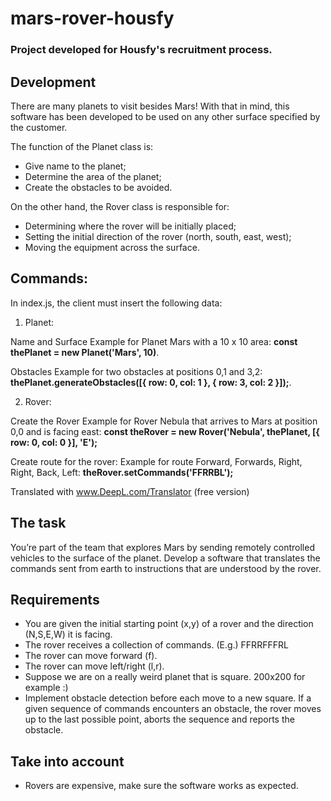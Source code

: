 # mars-rover-housfy

### Project developed for Housfy's recruitment process. 

## Development

There are many planets to visit besides Mars! With that in mind, this software has been developed to be used on any other surface specified by the customer. 

The function of the Planet class is: 

- Give name to the planet;
- Determine the area of the planet;
- Create the obstacles to be avoided. 

On the other hand, the Rover class is responsible for: 

- Determining where the rover will be initially placed;
- Setting the initial direction of the rover (north, south, east, west);
- Moving the equipment across the surface. 

## Commands:

In index.js, the client must insert the following data:

1. Planet: 

Name and Surface
Example for Planet Mars with a 10 x 10 area:
**const thePlanet = new Planet('Mars', 10)**.

Obstacles
Example for two obstacles at positions 0,1 and 3,2:
**thePlanet.generateObstacles([{ row: 0, col: 1 }, { row: 3, col: 2 }]);**.

2. Rover:

Create the Rover
Example for Rover Nebula that arrives to Mars at position 0,0 and is facing east:
**const theRover = new Rover('Nebula', thePlanet, [{ row: 0, col: 0 }], 'E');** 

Create route for the rover:
Example for route Forward, Forwards, Right, Right, Back, Left:
**theRover.setCommands('FFRRBL');**


Translated with www.DeepL.com/Translator (free version)
## The task
You’re part of the team that explores Mars by sending remotely controlled vehicles to the surface of the planet. Develop a software that translates the commands sent from earth to instructions that are understood by the rover.
## Requirements

- You are given the initial starting point (x,y) of a rover and the direction (N,S,E,W)
it is facing.
- The rover receives a collection of commands. (E.g.) FFRRFFFRL
- The rover can move forward (f).
- The rover can move left/right (l,r).
- Suppose we are on a really weird planet that is square. 200x200 for example :)
- Implement obstacle detection before each move to a new square. If a given
sequence of commands encounters an obstacle, the rover moves up to the last
possible point, aborts the sequence and reports the obstacle.

## Take into account

- Rovers are expensive, make sure the software works as expected.

